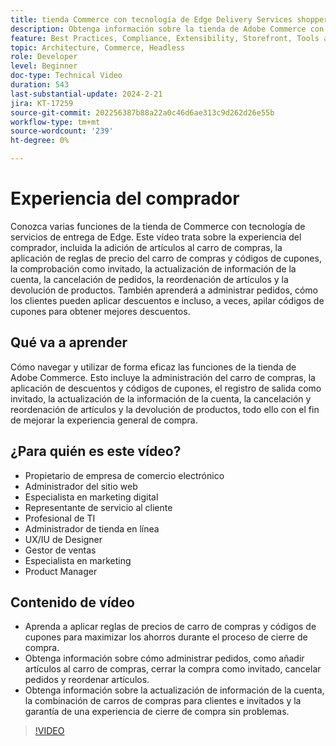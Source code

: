 ```yaml
---
title: tienda Commerce con tecnología de Edge Delivery Services shopper experience
description: Obtenga información sobre la tienda de Adobe Commerce con tecnología Edge Delivery Services para saber qué puede esperar el cliente de esta experiencia de compra extremadamente rápida y potente.
feature: Best Practices, Compliance, Extensibility, Storefront, Tools and External Services
topic: Architecture, Commerce, Headless
role: Developer
level: Beginner
doc-type: Technical Video
duration: 543
last-substantial-update: 2024-2-21
jira: KT-17259
source-git-commit: 202256387b88a22a0c46d6ae313c9d262d26e55b
workflow-type: tm+mt
source-wordcount: '239'
ht-degree: 0%

---
```


# Experiencia del comprador

Conozca varias funciones de la tienda de Commerce con tecnología de servicios de entrega de Edge. Este vídeo trata sobre la experiencia del comprador, incluida la adición de artículos al carro de compras, la aplicación de reglas de precio del carro de compras y códigos de cupones, la comprobación como invitado, la actualización de información de la cuenta, la cancelación de pedidos, la reordenación de artículos y la devolución de productos. También aprenderá a administrar pedidos, cómo los clientes pueden aplicar descuentos e incluso, a veces, apilar códigos de cupones para obtener mejores descuentos.

## Qué va a aprender

Cómo navegar y utilizar de forma eficaz las funciones de la tienda de Adobe Commerce. Esto incluye la administración del carro de compras, la aplicación de descuentos y códigos de cupones, el registro de salida como invitado, la actualización de la información de la cuenta, la cancelación y reordenación de artículos y la devolución de productos, todo ello con el fin de mejorar la experiencia general de compra.

## ¿Para quién es este vídeo?

* Propietario de empresa de comercio electrónico
* Administrador del sitio web
* Especialista en marketing digital
* Representante de servicio al cliente
* Profesional de TI
* Administrador de tienda en línea
* UX/IU de Designer
* Gestor de ventas
* Especialista en marketing
* Product Manager

## Contenido de vídeo

* Aprenda a aplicar reglas de precios de carro de compras y códigos de cupones para maximizar los ahorros durante el proceso de cierre de compra.
* Obtenga información sobre cómo administrar pedidos, como añadir artículos al carro de compras, cerrar la compra como invitado, cancelar pedidos y reordenar artículos.
* Obtenga información sobre la actualización de información de la cuenta, la combinación de carros de compras para clientes e invitados y la garantía de una experiencia de cierre de compra sin problemas.

>[!VIDEO](https://video.tv.adobe.com/v/3446765?learn=on&captions=spa)
